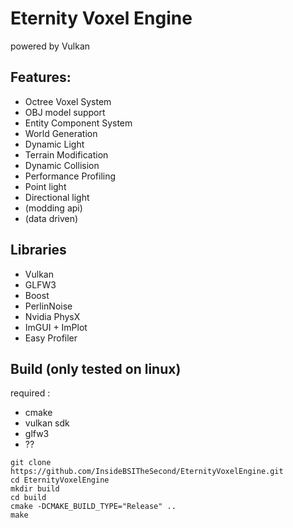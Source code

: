 # Eternity Voxel Engine
powered by Vulkan

## Features:
 - Octree Voxel System
 - OBJ model support
 - Entity Component System
 - World Generation
 - Dynamic Light
 - Terrain Modification
 - Dynamic Collision
 - Performance Profiling
 - Point light
 - Directional light
 - (modding api)
 - (data driven)

## Libraries
 - Vulkan
 - GLFW3
 - Boost
 - PerlinNoise
 - Nvidia PhysX
 - ImGUI + ImPlot
 - Easy Profiler

## Build (only tested on linux)
required :
 - cmake
 - vulkan sdk
 - glfw3
 - ??

```
git clone https://github.com/InsideBSITheSecond/EternityVoxelEngine.git
cd EternityVoxelEngine
mkdir build
cd build
cmake -DCMAKE_BUILD_TYPE="Release" ..
make
```
 
